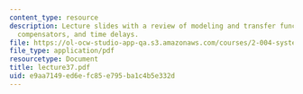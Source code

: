 ```yaml
---
content_type: resource
description: Lecture slides with a review of modeling and transfer functions, passive
  compensators, and time delays.
file: https://ol-ocw-studio-app-qa.s3.amazonaws.com/courses/2-004-systems-modeling-and-control-ii-fall-2007/e9aa7149ed6efc85e795ba1c4b5e332d_lecture37.pdf
file_type: application/pdf
resourcetype: Document
title: lecture37.pdf
uid: e9aa7149-ed6e-fc85-e795-ba1c4b5e332d
---
```

